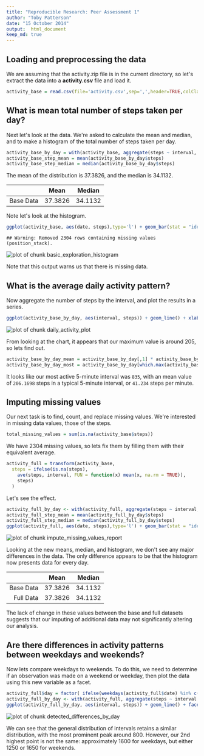 ```yaml
---
title: "Reproducible Research: Peer Assessment 1"
author: "Toby Patterson"
date: "15 October 2014"
output:  html_document
keep_md: true
---
```




## Loading and preprocessing the data

We are assuming that the activity.zip file is in the current directory, so let's extract the data into a **activity.csv** file and load it.



```r
activity_base = read.csv(file='activity.csv',sep=',',header=TRUE,colClasses=c('integer','Date','integer'))
```

## What is mean total number of steps taken per day?

Next let's look at the data.  We're asked to calculate the mean and median, and to make a histogram of the total number of steps taken per day.


```r
activity_base_by_day = with(activity_base, aggregate(steps ~ interval, FUN=mean, na.rm=T))
activity_base_step_mean = mean(activity_base_by_day$steps)
activity_base_step_median = median(activity_base_by_day$steps)
```

The mean of the distribution is 37.3826, and the median is 34.1132.

|    | Mean   | Median  |
|---:|:------:|:-------:|
|  Base Data | 37.3826  | 34.1132  |

Note let's look at the histogram.


```r
ggplot(activity_base, aes(date, steps),type='l') + geom_bar(stat = "identity")+ labs(title = "Total Number of Steps by Day", x = "Day", y = "Total Number of Steps")
```

```
## Warning: Removed 2304 rows containing missing values (position_stack).
```

![plot of chunk basic_exploration_histogram](figure/basic_exploration_histogram.png) 

Note that this output warns us that there is missing data.

## What is the average daily activity pattern?

Now aggregate the number of steps by the interval, and plot the results in a series.


```r
ggplot(activity_base_by_day, aes(interval, steps)) + geom_line() + xlab("5 Minute Intervals") + ylab("Number of Average Steps in 5 Minutes") + ggtitle("Frequency of Steps in 5 Minute Intervals")
```

![plot of chunk daily_activity_plot](figure/daily_activity_plot.png) 

From looking at the chart, it appears that our maximum value is around 205, so lets find out.


```r
activity_base_by_day_mean = activity_base_by_day[,1] * activity_base_by_day[,2] / activity_base_by_day[,1]
activity_base_by_day_most = activity_base_by_day[which.max(activity_base_by_day_mean),]
```

It looks like our most active 5-minute interval was ``835``, with an mean value of ``206.1698`` steps in a typical 5-minute interval, or ``41.234`` steps per minute.

## Imputing missing values

Our next task is to find, count, and replace missing values.  We're interested in missing data values, those of the steps.


```r
total_missing_values = sum(is.na(activity_base$steps))
```

We have 2304 missing values, so lets fix them by filling them with their equivalent average.


```r
activity_full = transform(activity_base, 
  steps = ifelse(is.na(steps), 
    ave(steps, interval, FUN = function(x) mean(x, na.rm = TRUE)), 
    steps)
  )
```

Let's see the effect.


```r
activity_full_by_day <- with(activity_full, aggregate(steps ~ interval, FUN=mean, na.rm=T))
activity_full_step_mean = mean(activity_full_by_day$steps)
activity_full_step_median = median(activity_full_by_day$steps)
ggplot(activity_full, aes(date, steps),type='l') + geom_bar(stat = "identity")+ labs(title = "Total Number of Steps by Day", x = "Day", y = "Total Number of Steps")
```

![plot of chunk impute_missing_values_report](figure/impute_missing_values_report.png) 

Looking at the new means, median, and histogram, we don't see any major differences in the data.  The only difference appears to be that the histogram now presents data for every day.

|    | Mean   | Median  |
|---:|:------:|:-------:|
|  Base Data | 37.3826  | 34.1132  |
|  Full Data | 37.3826  | 34.1132  |

The lack of change in these values between the base and full datasets suggests that our imputing of additional data may not significantly altering our analysis.

## Are there differences in activity patterns between weekdays and weekends?

Now lets compare weekdays to weekends.  To do this, we need to determine if an observation was made on a weekend or weekday, then plot the data using this new variable as a facet.


```r
activity_full$day = factor( ifelse(weekdays(activity_full$date) %in% c("Saturday","Sunday"),'Weekend','Weekday') )
activity_full_by_day <- with(activity_full, aggregate(steps ~ interval + day, FUN=mean, na.rm=T))
ggplot(activity_full_by_day, aes(interval, steps)) + geom_line() + facet_grid(day ~ .) + xlab("5 Minute Intervals") + ylab("Number of Average Steps in 5 Minutes") + ggtitle("Frequency of Steps in 5 Minute Intervals")
```

![plot of chunk detected_differences_by_day](figure/detected_differences_by_day.png) 

We can see that the general distribution of intervals retains a similar distribution, with the most prominent peak around 800.  However, our 2nd highest point is not the same: approximately 1600 for weekdays, but either 1250 or 1650 for weekends.
